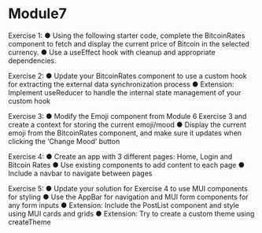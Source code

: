 # Module7

Exercise 1:
● Using the following starter code, complete the BitcoinRates component
to fetch and display the current price of Bitcoin in the selected currency.
● Use a useEffect hook with cleanup and appropriate dependencies.

Exercise 2:
● Update your BitcoinRates component to use a custom hook
for extracting the external data synchronization process
● Extension: Implement useReducer to handle the internal
state management of your custom hook

Exercise 3:
● Modify the Emoji component from Module 6 Exercise 3 and
create a context for storing the current emoji/mood
● Display the current emoji from the BitcoinRates component,
and make sure it updates when clicking the ‘Change Mood’
button

Exercise 4:
● Create an app with 3 different pages: Home, Login and
Bitcoin Rates
● Use existing components to add content to each page
● Include a navbar to navigate between pages

Exercise 5:
● Update your solution for Exercise 4 to use MUI
components for styling
● Use the AppBar for navigation and MUI form components
for any form inputs
● Extension: Include the PostList component and style
using MUI cards and grids
● Extension: Try to create a custom theme using
createTheme
